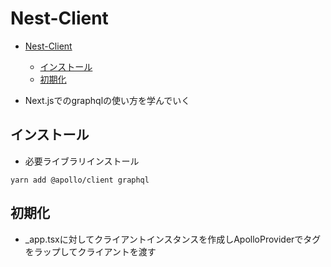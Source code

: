 # Nest-Client

- [Nest-Client](#nest-client)
  - [インストール](#インストール)
  - [初期化](#初期化)

- Next.jsでのgraphqlの使い方を学んでいく



## インストール
- 必要ライブラリインストール
```shell
yarn add @apollo/client graphql
```


## 初期化
- _app.tsxに対してクライアントインスタンスを作成しApolloProviderでタグをラップしてクライアントを渡す

